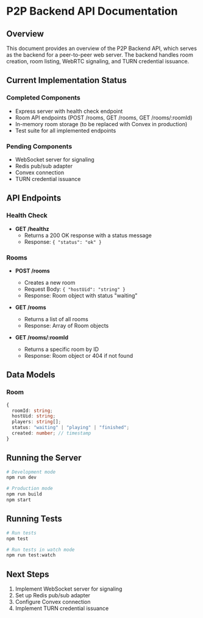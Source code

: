 # P2P Backend API Documentation

## Overview

This document provides an overview of the P2P Backend API, which serves as the backend for a peer-to-peer web server. The backend handles room creation, room listing, WebRTC signaling, and TURN credential issuance.

## Current Implementation Status

### Completed Components

- Express server with health check endpoint
- Room API endpoints (POST /rooms, GET /rooms, GET /rooms/:roomId)
- In-memory room storage (to be replaced with Convex in production)
- Test suite for all implemented endpoints

### Pending Components

- WebSocket server for signaling
- Redis pub/sub adapter
- Convex connection
- TURN credential issuance

## API Endpoints

### Health Check

- **GET /healthz**
  - Returns a 200 OK response with a status message
  - Response: `{ "status": "ok" }`

### Rooms

- **POST /rooms**
  - Creates a new room
  - Request Body: `{ "hostUid": "string" }`
  - Response: Room object with status "waiting"
  
- **GET /rooms**
  - Returns a list of all rooms
  - Response: Array of Room objects
  
- **GET /rooms/:roomId**
  - Returns a specific room by ID
  - Response: Room object or 404 if not found

## Data Models

### Room

```typescript
{
  roomId: string;
  hostUid: string;
  players: string[];
  status: "waiting" | "playing" | "finished";
  created: number; // timestamp
}
```

## Running the Server

```bash
# Development mode
npm run dev

# Production mode
npm run build
npm start
```

## Running Tests

```bash
# Run tests
npm test

# Run tests in watch mode
npm run test:watch
```

## Next Steps

1. Implement WebSocket server for signaling
2. Set up Redis pub/sub adapter
3. Configure Convex connection
4. Implement TURN credential issuance

